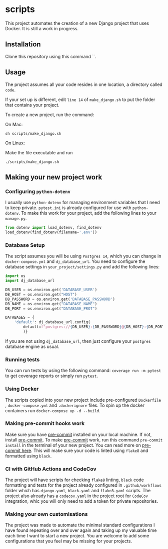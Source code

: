 # scripts

This project automates the creation of a new Django project that uses Docker. It is still a work in progress.

## Installation
Clone this repository using this command ``.

## Usage
The project assumes all your code resides in one location, a directory called `code`. 

If your set up is different, edit `line 14` of `make_django.sh` to put the folder that contains your project.

To create a new project, run the command:

On Mac:

`sh scripts/make_django.sh`

On Linux:

Make the file executable and run

`./scripts/make_django.sh`

## Making your new project work

### Configuring `python-dotenv`
I usually use `python-dotenv` for managing environment variables that I need to keep private. `pytest.ini` is already configured for use with `python-dotenv`. To make this work for your project, add the following lines
to your `manage.py`.

```python
from dotenv import load_dotenv, find_dotenv
load_dotenv(find_dotenv(filename='.env'))
```

### Database Setup
The script assumes you will be using `Postgres 14`, which you can change in `docker-compose.yml` and `dj_database_url`. You need to configure the database settings in `your_project/settings.py` and add the following lines:

```python
import os
import dj_database_url

DB_USER = os.environ.get('DATABASE_USER')
DB_HOST = os.environ.get("HOST")
DB_PASSWORD = os.environ.get('DATABASE_PASSWORD') 
DB_NAME = os.environ.get("DATABASE_NAME")
DB_PORT = os.environ.get("DATABASE_PROT")

DATABASES = {
    'default': dj_database_url.config(
        default=f"postgres://{DB_USER}:{DB_PASSWORD}@{DB_HOST}:{DB_PORT/DB_NAME}"
        )}

```

If you are not using `dj_database_url`, then just configure your `postgres` database engine as usual.

### Running tests
You can run tests by using the following command: `coverage run -m pytest` to get coverage reports or simply run `pytest`.

### Using Docker
The scripts copied into your new project include pre-configured `Dockerfile` , `docker-compose.yml` and `.dockerignore` files. To spin up
the docker containers run `docker-compose up -d --build`.

### Making pre-commit hooks work
Make sure you have [pre-commit](https://pre-commit.com/) installed on your local machine. If not, 
install [pre-commit](https://pre-commit.com/). To make [pre-commit](https://pre-commit.com/) work, 
run this command `pre-commit install` in the terminal of your new project. You can read more on 
[pre-commit here](https://pre-commit.com/). This will make sure your code is linted using `flake8` and 
formatted using `black`.

### CI with GitHub Actions and CodeCov
The project will have scripts for checking `flake8` linting, `black` code formatting and tests for the project already configured in `.github/workflows` folder which has `django.yaml`, `black.yaml` and `flake8.yaml` scripts. The project also already has a `codecov.yaml` in the project root for `CodeCov` integration, whic you will only need to add a token for private repositories.

### Making your own customisations
The project was made to automate the minimal standard configurations I have found repeating over and over again and taking up my valuable time each time I want to start a new project. You are welcome to add some configurations that you feel may be missing for your projects.
